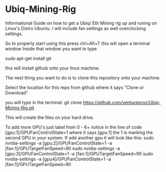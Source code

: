# Ubiq-Mining-Rig
Informational Guide on how to get a Ubiq/ Eth Mining rig up and runing on Linux's Distro Ubuntu. I will include fan settings as well overclocking settings.

So to properly start using this press ctrl+Alt+T this will open a terminal window
Inside that window you want to type 

sudo apt-get install git

this will install github onto your linux machine.

The next thing you want to do is to clone this repository onto your machine.

Select the location for this repo from github where it says "Clone or Download"

you will type in the terminal:      git clone https://github.com/ventureproz/Ubiq-Mining-Rig.git

This will create the files on your hard drive.







To add more GPU's just label from 0 - 6+  notice in the line of code [gpu:1]/GPUFanControlState=1 where it says  [gpu:1]  the 1 is marking the second GPU in your system. If add another gpu it will look like this: 
sudo nvidia-settings -a [gpu:2]/GPUFanControlState=1 -a [fan:1]/GPUTargetFanSpeed=90
sudo nvidia-settings -a [gpu:3]/GPUFanControlState=1 -a [fan:1]/GPUTargetFanSpeed=90
sudo nvidia-settings -a [gpu4]/GPUFanControlState=1 -a [fan:1]/GPUTargetFanSpeed=90




















